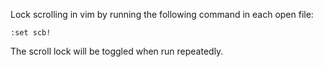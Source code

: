 Lock scrolling in vim by running the following command in each open file:

```
:set scb!
```

The scroll lock will be toggled when run repeatedly.